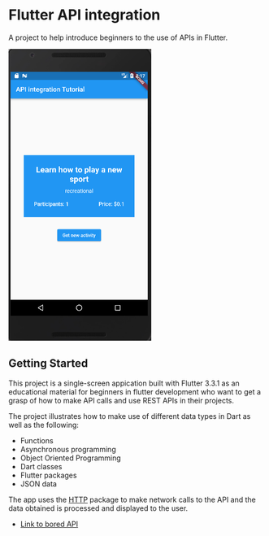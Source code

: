 # Flutter API integration

A project to help introduce beginners to the use of APIs in Flutter.

![app_screenshot](api_int.png)

## Getting Started

This project is a single-screen appication built with Flutter 3.3.1 as an educational material for beginners in flutter development who want to get a grasp of how to make API calls and use REST APIs in their projects.

The project illustrates how to make use of different data types in Dart as well as the following:
- Functions
- Asynchronous programming
- Object Oriented Programming
- Dart classes
- Flutter packages
- JSON data

The app uses the [HTTP](https://pub.dev/packages/http/) package to make network calls to the API and the data obtained is processed and displayed to the user.

- [Link to bored API](https://www.boredapi.com/)




